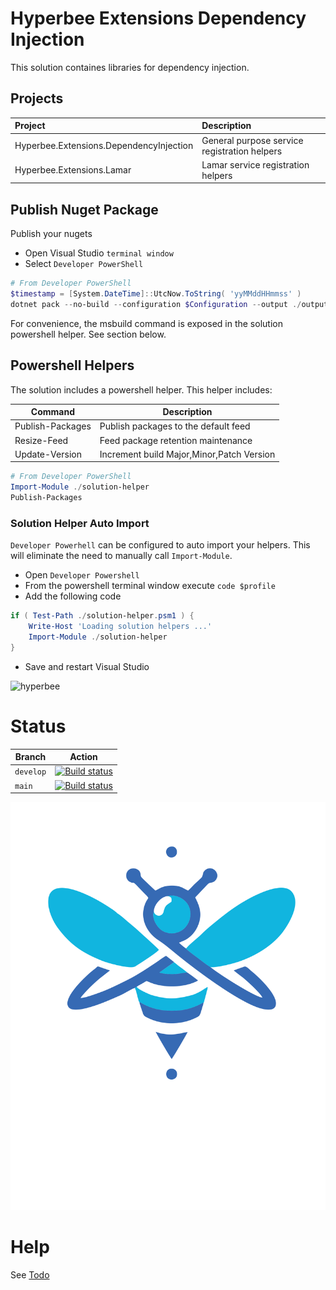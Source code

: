 
# Hyperbee Extensions Dependency Injection

This solution containes libraries for dependency injection.


## Projects

| Project                                 | Description
|:----------------------------------------|:------------------------------
| Hyperbee.Extensions.DependencyInjection | General purpose service registration helpers
| Hyperbee.Extensions.Lamar               | Lamar service registration helpers

## Publish Nuget Package

Publish your nugets

* Open Visual Studio `terminal window`
* Select `Developer PowerShell`

```powershell
# From Developer PowerShell
$timestamp = [System.DateTime]::UtcNow.ToString( 'yyMMddHHmmss' )
dotnet pack --no-build --configuration $Configuration --output ./output --version-suffix "local$timestamp" -p:PushAfterPack=true
```
 
For convenience, the msbuild command is exposed in the solution powershell helper. See section below.

## Powershell Helpers

The solution includes a powershell helper. This helper includes:

| Command          | Description
| ---------------- | -----------------------------------------
| Publish-Packages | Publish packages to the default feed
| Resize-Feed      | Feed package retention maintenance
| Update-Version   | Increment build Major,Minor,Patch Version

```powershell
# From Developer PowerShell
Import-Module ./solution-helper
Publish-Packages
```

### Solution Helper Auto Import
`Developer Powerhell` can be configured to auto import your helpers. This will eliminate the need to
manually call `Import-Module`.

* Open `Developer Powershell`
* From the powershell terminal window execute `code $profile`
* Add the following code

```powershell
if ( Test-Path ./solution-helper.psm1 ) {
    Write-Host 'Loading solution helpers ...'
    Import-Module ./solution-helper
}
```

* Save and restart Visual Studio

![hyperbee](https://github.com/Stillpoint-Software/hyperbee.extensions.dependencyinjection/assets/117473104/1d38d3b5-88cb-495a-94e2-0a153f811873)

# Status

| Branch     | Action                                                                                                                                                                                                                      |
|------------|-----------------------------------------------------------------------------------------------------------------------------------------------------------------------------------------------------------------------------|
| `develop`  | [![Build status](https://github.com/Stillpoint-Software/Hyperbee.Extensions.DependencyInjection/actions/workflows/publish.yml/badge.svg?branch=develop)](https://github.com/Stillpoint-Software/Hyperbee.Extensions.DependencyInjection/actions/workflows/publish.yml)  |
| `main`     | [![Build status](https://github.com/Stillpoint-Software/Hyperbee.Extensions.DependencyInjection/actions/workflows/publish.yml/badge.svg)](https://github.com/Stillpoint-Software/Hyperbee.Extensions.DependencyInjection/actions/workflows/publish.yml)                 |


[![Hyperbee.Extensions.DependencyInjection](https://github.com/Stillpoint-Software/Hyperbee.Extensions.DependencyInjection/blob/main/assets/hyperbee.svg?raw=true)](https://github.com/Stillpoint-Software/Hyperbee.Extensions.DependencyInjection)

# Help
 See [Todo](https://github.com/Stillpoint-Software/Hyperbee.Extensions.DependencyInjection/blob/main/docs/todo.md)



